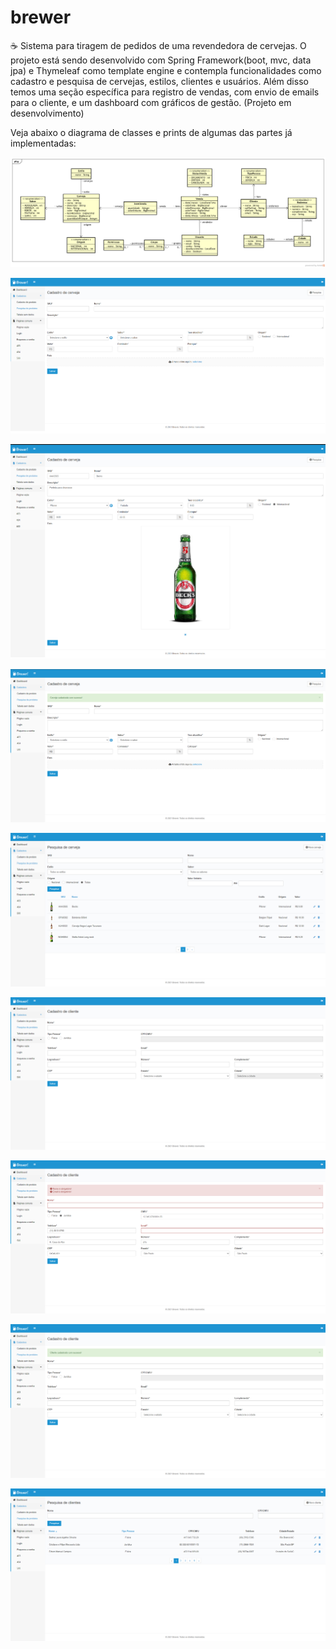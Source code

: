 # brewer
:coffee: Sistema para tiragem de pedidos de uma revendedora de cervejas. O projeto está sendo desenvolvido com Spring Framework(boot, mvc, data jpa) e Thymeleaf como 
template engine e contempla funcionalidades como cadastro e pesquisa de cervejas, estilos, clientes e usuários. Além disso temos uma seção específica para registro de vendas, 
com envio de emails para o cliente, e um dashboard com gráficos de gestão. (Projeto em desenvolvimento) 

Veja abaixo o diagrama de classes e prints de algumas das partes já implementadas:

![diagrama de classes brewer](https://github.com/RafaellEstevam/brewer/blob/main/src/main/resources/static/images/diagrama-classe-brewer.png)

![cadastro de cervejas 1](https://github.com/RafaellEstevam/brewer/blob/main/src/main/resources/static/images/prints%20do%20sistema/cerveja-cadastro(1).png)

![cadastro de cervejas 2](https://github.com/RafaellEstevam/brewer/blob/main/src/main/resources/static/images/prints%20do%20sistema/cerveja-cadastro(2).png)

![cadastro de cervejas 3](https://github.com/RafaellEstevam/brewer/blob/main/src/main/resources/static/images/prints%20do%20sistema/cerveja-cadastro(3).png)

![pesquisa de cervejas](https://github.com/RafaellEstevam/brewer/blob/main/src/main/resources/static/images/prints%20do%20sistema/cerveja-pesquisa.png)

![cadastro de clientes 1](https://github.com/RafaellEstevam/brewer/blob/main/src/main/resources/static/images/prints%20do%20sistema/cliente-cadastro(1).png)

![cadastro de clientes 2](https://github.com/RafaellEstevam/brewer/blob/main/src/main/resources/static/images/prints%20do%20sistema/cliente-cadastro(2).png)

![cadastro de clientes 3](https://github.com/RafaellEstevam/brewer/blob/main/src/main/resources/static/images/prints%20do%20sistema/cliente-cadastro(3).png)

![pesquisa de clientes](https://github.com/RafaellEstevam/brewer/blob/main/src/main/resources/static/images/prints%20do%20sistema/cliente-pesquisa.png)
